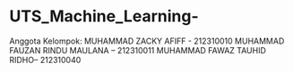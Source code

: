 # UTS_Machine_Learning-
Anggota Kelompok:
MUHAMMAD ZACKY AFIFF - 212310010 
MUHAMMAD FAUZAN RINDU MAULANA  – 212310011
MUHAMMAD FAWAZ TAUHID RIDHO– 212310040
